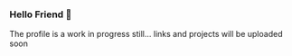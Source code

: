 ### Hello Friend 👋
The profile is a work in progress still...
links and projects will be uploaded soon
<!--
**touristdave69/touristdave69** is a ✨ _special_ ✨ repository because its `README.md` (this file) appears on your GitHub profile.

Here are some ideas to get you started:

 🔭 I’m currently working on ... getting a better understanding of DEVOPS
 🌱 I’m currently learning ... DEVOP projects on AWS
- 👯 I’m looking to collaborate on ...
- 🤔 I’m looking for help with ...
- 💬 Ask me about ...
- 📫 How to reach me: ...
- 😄 Pronouns: ...
 ⚡ Fun fact: ... I shoot and edit music videos/ videos for fun 
-->
